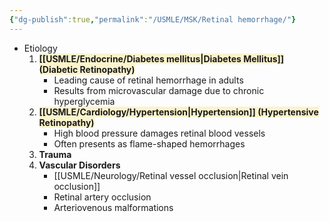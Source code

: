 ```yaml
---
{"dg-publish":true,"permalink":"/USMLE/MSK/Retinal hemorrhage/"}
---
```


- Etiology 
	1. <span style="background:rgba(240, 200, 0, 0.2)">**[[USMLE/Endocrine/Diabetes mellitus\|Diabetes Mellitus]] (Diabetic Retinopathy)**</span>
	    - Leading cause of retinal hemorrhage in adults
	    - Results from microvascular damage due to chronic hyperglycemia
	2. <span style="background:rgba(240, 200, 0, 0.2)">**[[USMLE/Cardiology/Hypertension\|Hypertension]] (Hypertensive Retinopathy)**</span>
	    - High blood pressure damages retinal blood vessels
	    - Often presents as flame-shaped hemorrhages
	3. **Trauma**
	4. **Vascular Disorders**
	    - [[USMLE/Neurology/Retinal vessel occlusion\|Retinal vein occlusion]]
	    - Retinal artery occlusion
	    - Arteriovenous malformations
